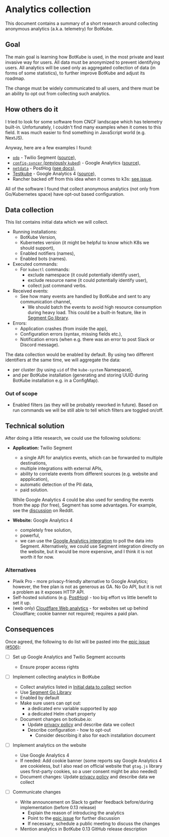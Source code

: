 # Analytics collection

This document contains a summary of a short research around collecting anonymous analytics (a.k.a. telemetry) for BotKube.

## Goal

The main goal is learning how BotKube is used, in the most private and least invasive way for users.
All data must be anonymized to prevent identifying users. All analytics will be used only as aggregated collection of data (in forms of some statistics), to further improve BotKube and adjust its roadmap.

The change must be widely communicated to all users, and there must be an ability to opt out from collecting such analytics.

## How others do it

I tried to look for some software from CNCF landscape which has telemetry built-in. Unfortunately, I couldn't find many examples when it comes to this field. It was much easier to find something in JavaScript world (e.g. NextJS).

Anyway, here are a few examples I found:

- [`odo`](https://github.com/redhat-developer/odo) - Twilio Segment ([source](https://github.com/redhat-developer/odo/blob/77d6b6df5cdd05074db8728d1aead76d3e259e25/pkg/segment/segment.go)),
- [`config-syncer` (previously `kubed`)](https://github.com/kubeops/config-syncer) - Google Analytics ([source](https://github.com/kubeops/config-syncer/blob/release-0.12/vendor/kmodules.xyz/client-go/tools/cli/cli.go)),
- [`netdata`](https://github.com/netdata/netdata) - PostHog ([see docs](https://learn.netdata.cloud/docs/agent/anonymous-statistics)),
- [Testkube](https://github.com/kubeshop/testkube) - Google Analytics 4 ([source](https://github.com/kubeshop/testkube/blob/34c57dbdb9312b68910e0ad5808485292fa31313/pkg/analytics/analytics.go)),
- Rancher backed off from this idea when it comes to k3s: [see issue](https://github.com/k3s-io/k3s/issues/834).

All of the software I found that collect anonymous analytics (not only from Go/Kubernetes space) have opt-out based configuration.

## Data collection

This list contains initial data which we will collect.

- Running installations:
  - BotKube Version,
  - Kubernetes version (it might be helpful to know which K8s we should support),
  - Enabled notifiers (names),
  - Enabled bots (names).
- Executed commands:
  - For `kubectl` commands:
    - exclude namespace (it could potentially identify user),
    - exclude resource name (it could potentially identify user),
    - collect just command verbs.
- Received events:
  - See how many events are handled by BotKube and sent to any communication channel,
    - We should batch the events to avoid high resource consumption during heavy load. This could be a built-in feature, like in [Segment Go library](https://segment.com/docs/connections/sources/catalog/libraries/server/go/#batching).
- Errors:
  - Application crashes (from inside the app),
  - Configuration errors (syntax, missing fields etc.),
  - Notification errors (when e.g. there was an error to post Slack or Discord message).

The data collection would be enabled by default.
By using two different identifiers at the same time, we will aggregate the data:
- per cluster (by using `uid` of the `kube-system` Namespace),
- and per BotKube installation (generating and storing UUID during BotKube installation e.g. in a ConfigMap).

### Out of scope

- Enabled filters (as they will be probably reworked in future). Based on run commands we will be still able to tell which filters are toggled on/off.

## Technical solution

After doing a little research, we could use the following solutions:

- **Application:** Twilio Segment

  - a single API for analytics events, which can be forwarded to multiple destinations,
  - multiple integrations with external APIs,
  - ability to correlate events from different sources (e.g. website and appplication),
  - automatic detection of the PII data,
  - paid solution.

  While Google Analytics 4 could be also used for sending the events from the app (for free), Segment has some advantages. For example, see the [discussion](https://www.reddit.com/r/GoogleTagManager/comments/f8nicy/how_is_segment_and_other_tools_different_to_gtm/) on Reddit.

- **Website:** Google Analytics 4

  - completely free solution,
  - powerful,
  - we can use the [Google Analytics integration](https://segment.com/catalog/integrations/google-analytics/) to poll the data into Segment. Alternatively, we could use Segment integration directly on the website, but it would be more expensive, and I think it is not worth it for now.

### Alternatives

- Piwik Pro - more privacy-friendly alternative to Google Analytics; however, the free plan is not as generous as GA. No Go API, but it is not a problem as it exposes HTTP API.
- Self-hosted solutions (e.g. [PostHog](https://github.com/PostHog/posthog)) - too big effort vs little benefit to set it up.
- (web only) [Cloudflare Web analytics](https://www.cloudflare.com/web-analytics/) - for websites set up behind Cloudflare; cookie banner not required; requires a paid plan.

## Consequences

Once agreed, the following to do list will be pasted into the [epic issue (#506)](https://github.com/infracloudio/botkube/issues/506):

- [ ] Set up Google Analytics and Twilio Segment accounts
  - Ensure proper access rights

- [ ] Implement collecting analytics in BotKube
  - Collect analytics listed in [Initial data to collect](#initial-data-to-collect) section
  - Use [Segment Go Library](https://segment.com/docs/connections/sources/catalog/libraries/server/go/)
  - Enabled by default
  - Make sure users can opt out:
    - a dedicated env variable supported by app
    - a dedicated Helm chart property
  - Document changes on botkube.io:
    - Update [privacy policy](https://github.com/infracloudio/botkube-docs/blob/master/content/privacy.md) and describe data we collect
    - Describe configuration - how to opt-out
      - Consider describing it also for each installation document

- [ ] Implement analytics on the website
  - Use Google Analytics 4
  - If needed: Add cookie banner (some reports say Google Analytics 4 are cookieless, but I also read on official website that `gtag.js` library uses first-party cookies, so a user consent might be also needed)
  - Document changes: Update [privacy policy](https://github.com/infracloudio/botkube-docs/blob/master/content/privacy.md) and describe data we collect 

- [ ] Communicate changes
  - Write announcement on Slack to gather feedback before/during implementation (before 0.13 release)
    - Explain the reason of introducing the analytics
    - Point to the [epic issue](https://github.com/infracloudio/botkube/issues/506) for further discussion
    - If necessary, schedule a public meeting to discuss the changes
  - Mention analytics in BotKube 0.13 GitHub release description
